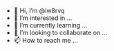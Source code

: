 - 👋 Hi, I’m @iw8rvq
- 👀 I’m interested in ...
- 🌱 I’m currently learning ...
- 💞️ I’m looking to collaborate on ...
- 📫 How to reach me ...

<!---
iw8rvq/iw8rvq is a ✨ special ✨ repository because its `README.md` (this file) appears on your GitHub profile.
You can click the Preview link to take a look at your changes.
--->
